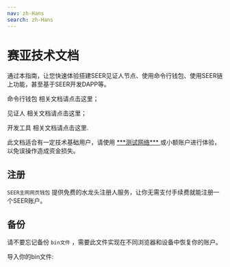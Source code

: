 ```yaml
---
nav: zh-Hans
search: zh-Hans
---
```


# 赛亚技术文档

通过本指南，让您快速体验搭建SEER见证人节点、使用命令行钱包、使用SEER链上功能，甚至基于SEER开发DAPP等。

<a router-link="/cli">命令行钱包</a> 相关文档请点击这里；

<a router-link="/witness">见证人</a> 相关文档请点击这里；

<a router-link="/tools">开发工具</a> 相关文档请点击这里.

<p class="danger">
  此文档适合有一定技术基础用户，请使用 <a href="http://123.206.78.97/"> ***测试网络*** </a> 或小额账户进行体验，以免误操作造成资金损失。
</p>

## 注册

`SEER主网网页钱包` 提供免费的水龙头注册人服务，让你无需支付手续费就能注册一个SEER账户。

## 备份

请不要忘记备份 `bin文件` ，需要此文件实现在不同浏览器和设备中恢复你的账户。

导入你的bin文件:

```bash

```
